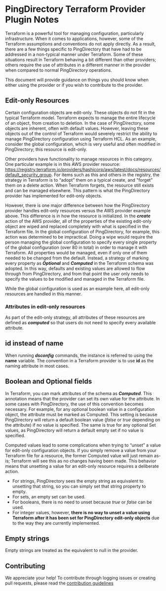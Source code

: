 # PingDirectory Terraform Provider Plugin Notes

Terraform is a powerful tool for managing configuration, particularly infrastructure.  When it comes to applications, however, some of the Terraform assumptions and conventions do not apply directly. As a result, there are a few things specific to PingDirectory that have had to be addressed in a non-typical manner under Terraform.  Some of these situations result in Terraform behaving a bit different than other providers; others require the use of attributes in a different manner in the provider when compared to normal PingDirectory operations.

This document will provide guidance on things you should know when either using the provider or if you wish to contribute to the provider.

## Edit-only Resources

Certain configuration objects are edit-only. These objects do not fit in the typical Terraform model. Terraform expects to manage the entire lifecycle of an object, from creation to deletion. In the case of PingDirectory, some objects are inherent, often with default values.  However, leaving these objects out of the control of Terraform would severely restrict the ability to manage PingDirectory configuration using Terraform HCL. As an example, consider the global configuration, which is very useful and often modified in PingDirectory; this resource is edit-only.

Other providers have functionality to manage resources in this category. One particular example is in this AWS provider resource: https://registry.terraform.io/providers/hashicorp/aws/latest/docs/resources/default_security_group.  For items such as this and others in the registry, the strategy in Terraform is to “adopt” them on a typical create, and "forget" them on a delete action.  When Terraform forgets, the resource still exists and can be managed elsewhere. This pattern is what the PingDirectory provider has implemented for edit-only objects.

However, there is one major difference between how the PingDirectory provider handles edit-only resources versus the AWS provider example above. This difference is in how the resource is initialized.  In the ***create*** action of the AWS provider, all of the properties of the existing edit-only object are wiped and replaced completely with what is specified in the Terraform file. In the global configuration of PingDirectory, for example, this action was determined to be impractical.  Doing a wipe would require the person managing the global configuration to specify every single property of the global configuration (over 80 in total) in order to manage it with Terraform.  All properties would be managed, even if only one of them needed to be changed from the default. Instead, a strategy of marking every property as **_Optional_** and **_Computed_** in the Terraform schema was adopted.  In this way, defaults and existing values are allowed to flow through from PingDirectory, and from that point the user only needs to specify the values to be modified and managed in the Terraform file.

While the global configuration is used as an example here, all edit-only resources are handled in this manner.

### Attributes in edit-only resources

As part of the edit-only strategy, all attributes of these resources are defined as **_computed_** so that users do not need to specify every available attribute.

## id instead of name

When running **_dsconfig_** commands, the instance is referred to using the **name** variable.  The convention in a Terraform provider is to use **id** as the naming attribute in most cases.

## Boolean and Optional fields

In Terraform, you can mark attributes of the schema as **_Computed_**. This annotation means that the provider can set its own value for the attribute. In some cases with PingDirectory, the use of this convention becomes necessary. For example, for any optional boolean value in a configuration object, the attribute must be marked as Computed. This setting is because PingDirectory will return a default boolean value (*false* or *true* depending on the attribute) if no value is specified. The same is true for any optional Set values, as PingDirectory will return a default empty set if no value is specified.

Computed values lead to some complications when trying to “unset” a value for edit-only configuration objects. If you simply remove a value from your Terraform file for a resource, the former Computed value will just remain as-is; Terraform will see this as no changes having been made. This behavior means that unsetting a value for an edit-only resource requires a deliberate action.

- For strings, PingDirectory sees the empty string as equivalent to unsetting that string, so you can simply set that string property to empty. 
- For sets, an empty set can be used.
- For booleans, there is no need to unset because *true* or *false* can be used.
- For integer values, however, **there is no way to unset a value using Terraform after it has been set for PingDirectory edit-only objects** due to the way they are currently implemented.

## Empty strings

Empty strings are treated as the equivalent to null in the provider.

## Contributing

We appreciate your help! To contribute through logging issues or creating pull requests, please read the [contribution guidelines](CONTRIBUTING.md)
